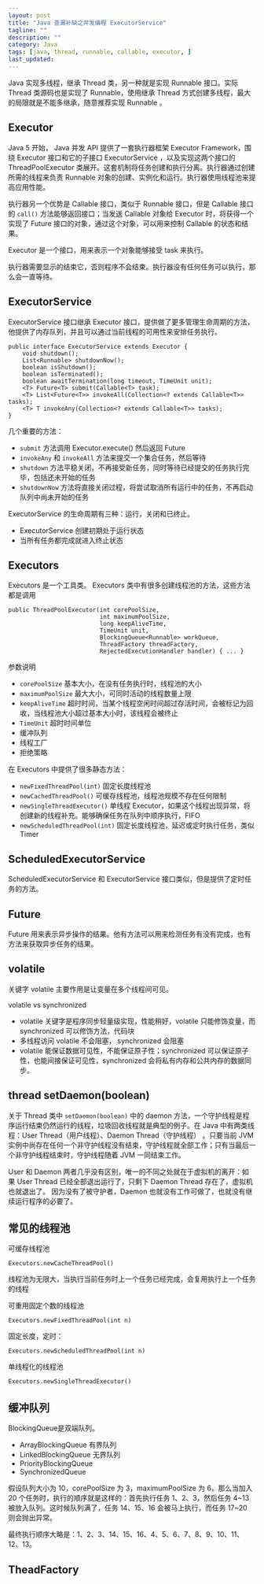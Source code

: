 ```yaml
---
layout: post
title: "Java 查漏补缺之并发编程 ExecutorService"
tagline: ""
description: ""
category: Java
tags: [java, thread, runnable, callable, executor, ]
last_updated:
---
```


Java 实现多线程，继承 Thread 类，另一种就是实现 Runnable 接口。实际 Thread 类源码也是实现了 Runnable，使用继承 Thread 方式创建多线程，最大的局限就是不能多继承，随意推荐实现 Runnable 。

## Executor
Java 5 开始， Java 并发 API 提供了一套执行器框架 Executor Framework，围绕 Executor 接口和它的子接口 ExecutorService ，以及实现这两个接口的 ThreadPoolExecutor 类展开。这套机制将任务创建和执行分离。执行器通过创建所需的线程来负责 Runnable 对象的创建、实例化和运行。执行器使用线程池来提高应用性能。

执行器另一个优势是 Callable 接口，类似于 Runnable 接口，但是 Callable 接口的 `call()` 方法能够返回接口；当发送 Callable 对象给 Executor 时，将获得一个实现了 Future 接口的对象，通过这个对象，可以用来控制 Callable 的状态和结果。

Executor 是一个接口，用来表示一个对象能够接受 task 来执行。

执行器需要显示的结束它，否则程序不会结束。执行器没有任何任务可以执行，那么会一直等待。

## ExecutorService

ExecutorService 接口继承 Executor 接口，提供做了更多管理生命周期的方法，他提供了内存队列，并且可以通过当前线程的可用性来安排任务执行。

    public interface ExecutorService extends Executor {
        void shutdown();
        List<Runnable> shutdownNow();
        boolean isShutdown();
        boolean isTerminated();
        boolean awaitTermination(long timeout, TimeUnit unit);
        <T> Future<T> submit(Callable<T> task);
        <T> List<Future<T>> invokeAll(Collection<? extends Callable<T>> tasks);
        <T> T invokeAny(Collection<? extends Callable<T>> tasks);
    }

几个重要的方法：

- `submit` 方法调用 Executor.execute() 然后返回 Future
- `invokeAny` 和 `invokeAll` 方法来提交一个集合任务，然后等待
- `shutdown` 方法平稳关闭，不再接受新任务，同时等待已经提交的任务执行完毕，包括还未开始的任务
- `shutdownNow` 方法将直接关闭过程，将尝试取消所有运行中的任务，不再启动队列中尚未开始的任务

ExecutorService 的生命周期有三种：运行，关闭和已终止。

- ExecutorService 创建初期处于运行状态
- 当所有任务都完成就进入终止状态

## Executors
Executors 是一个工具类。 Executors 类中有很多创建线程池的方法，这些方法都是调用

    public ThreadPoolExecutor(int corePoolSize,
                              int maximumPoolSize,
                              long keepAliveTime,
                              TimeUnit unit,
                              BlockingQueue<Runnable> workQueue,
                              ThreadFactory threadFactory,
                              RejectedExecutionHandler handler) { ... }

参数说明

- `corePoolSize` 基本大小，在没有任务执行时，线程池的大小
- `maximumPoolSize` 最大大小，可同时活动的线程数量上限
- `keepAliveTime` 超时时间，当某个线程空闲时间超过存活时间，会被标记为回收，当线程池大小超过基本大小时，该线程会被终止
- `TimeUnit` 超时时间单位
- 缓冲队列
- 线程工厂
- 拒绝策略

在 Executors 中提供了很多静态方法：

- `newFixedThreadPool(int)` 固定长度线程池
- `newCachedThreadPool()` 可缓存线程池，线程池规模不存在任何限制
- `newSingleThreadExecutor()` 单线程 Executor，如果这个线程出现异常，将创建新的线程补充。能够确保任务在队列中顺序执行，FIFO
- `newScheduledThreadPool(int)` 固定长度线程池，延迟或定时执行任务，类似 Timer

## ScheduledExecutorService
ScheduledExecutorService 和 ExecutorService 接口类似，但是提供了定时任务的方法。

## Future
Future 用来表示异步操作的结果。他有方法可以用来检测任务有没有完成，也有方法来获取异步任务的结果。

## volatile
关键字 volatile 主要作用是让变量在多个线程间可见。

volatile vs synchronized

- volatile 关键字是程序同步轻量级实现，性能稍好，volatile 只能修饰变量，而 synchronized 可以修饰方法，代码块
- 多线程访问 volatile 不会阻塞， synchronized 会阻塞
- volatile 能保证数据可见性，不能保证原子性；synchronized 可以保证原子性，也能间接保证可见性，synchronized 会将私有内存和公共内存的数据同步。

## thread setDaemon(boolean)
关于 Thread 类中 `setDaemon(boolean)` 中的 daemon 方法，一个守护线程是程序运行结束仍然运行的线程，垃圾回收线程就是典型的例子。在 Java 中有两类线程：User Thread（用户线程）、Daemon Thread（守护线程） 。只要当前 JVM 实例中尚存在任何一个非守护线程没有结束，守护线程就全部工作；只有当最后一个非守护线程结束时，守护线程随着 JVM 一同结束工作。

User 和 Daemon 两者几乎没有区别，唯一的不同之处就在于虚拟机的离开：如果 User Thread 已经全部退出运行了，只剩下 Daemon Thread 存在了，虚拟机也就退出了。 因为没有了被守护者，Daemon 也就没有工作可做了，也就没有继续运行程序的必要了。


## 常见的线程池
可缓存线程池

```
Executors.newCacheThreadPool()
```

线程池为无限大，当执行当前任务时上一个任务已经完成，会复用执行上一个任务的线程

可重用固定个数的线程池

```
Executors.newFixedThreadPool(int n)
```

固定长度，定时：

```
Executors.newScheduledThreadPool(int n)
```

单线程化的线程池

```
Executors.newSingleThreadExecutor()
```

## 缓冲队列

BlockingQueue是双端队列。

- ArrayBlockingQueue 有界队列
- LinkedBlockingQueue 无界队列
- PriorityBlockingQueue
- SynchronizedQueue


假设队列大小为 10，corePoolSize 为 3，maximumPoolSize 为 6，那么当加入 20 个任务时，执行的顺序就是这样的：首先执行任务 1、2、3，然后任务 4~13 被放入队列。这时候队列满了，任务 14、15、16 会被马上执行，而任务 17~20 则会抛出异常。

最终执行顺序大略是：1、2、3、14、15、16、4、5、6、7、8、9、10、11、12、13。

## TheadFactory
